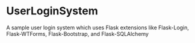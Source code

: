 # UserLoginSystem
A sample user login system which uses Flask extensions like Flask-Login, Flask-WTForms, Flask-Bootstrap, and Flask-SQLAlchemy
